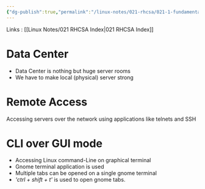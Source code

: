 ```yaml
---
{"dg-publish":true,"permalink":"/linux-notes/021-rhcsa/021-1-fundamentals-of-computer/021-1-10-basic-linux-terms-3/"}
---
```


Links : [[Linux Notes/021 RHCSA Index\|021 RHCSA Index]]

# Data Center

- Data Center is nothing but huge server rooms
- We have to make local (physical) server strong

<style> .container {font-family: sans-serif; text-align: center;} .button-wrapper button {z-index: 1;height: 40px; width: 100px; margin: 10px;padding: 5px;} .excalidraw .App-menu_top .buttonList { display: flex;} .excalidraw-wrapper { height: 800px; margin: 50px; position: relative;} :root[dir="ltr"] .excalidraw .layer-ui__wrapper .zen-mode-transition.App-menu_bottom--transition-left {transform: none;} </style><script src="https://cdn.jsdelivr.net/npm/react@17/umd/react.production.min.js"></script><script src="https://cdn.jsdelivr.net/npm/react-dom@17/umd/react-dom.production.min.js"></script><script type="text/javascript" src="https://cdn.jsdelivr.net/npm/@excalidraw/excalidraw@0/dist/excalidraw.production.min.js"></script><div id="Basic_Linux_Termsexcalidraw.md1"></div><script>(function(){const InitialData={"type":"excalidraw","version":2,"source":"https://github.com/zsviczian/obsidian-excalidraw-plugin/releases/tag/1.9.19","elements":[{"type":"rectangle","version":131,"versionNonce":1986543718,"isDeleted":false,"id":"69l-0JGZUc6w1sZOoZPs1","fillStyle":"hachure","strokeWidth":1,"strokeStyle":"solid","roughness":1,"opacity":100,"angle":0,"x":-199.20831298828125,"y":-193.49478149414062,"strokeColor":"#1e1e1e","backgroundColor":"transparent","width":347.33331298828125,"height":198.66665649414062,"seed":1071341690,"groupIds":[],"frameId":null,"roundness":{"type":3},"boundElements":[],"updated":1694859379763,"link":null,"locked":false},{"type":"freedraw","version":87,"versionNonce":1173328678,"isDeleted":false,"id":"TxLLyFXxwM-9vy2iUbet-","fillStyle":"hachure","strokeWidth":0.5,"strokeStyle":"solid","roughness":1,"opacity":100,"angle":0,"x":96.125,"y":-156.1614532470703,"strokeColor":"#1e1e1e","backgroundColor":"transparent","width":64,"height":48,"seed":11841978,"groupIds":[],"frameId":null,"roundness":null,"boundElements":[],"updated":1694859387761,"link":null,"locked":false,"points":[[0,0],[0,-0.6666717529296875],[-2.6666259765625,-2.6666717529296875],[-3.333251953125,-2.6666717529296875],[-8.6666259765625,-2.6666717529296875],[-13.333251953125,-2.6666717529296875],[-17.333251953125,-2.6666717529296875],[-20,-2.6666717529296875],[-23.333251953125,-2],[-24,-1.3333282470703125],[-26,0.6666717529296875],[-28.6666259765625,2],[-32.6666259765625,5.3333282470703125],[-34.6666259765625,7.3333282470703125],[-36,8.666671752929688],[-36.6666259765625,10],[-38,12.666671752929688],[-38,14],[-38,16.666671752929688],[-39.333251953125,18],[-39.333251953125,20],[-39.333251953125,22],[-39.333251953125,24.666671752929688],[-39.333251953125,26],[-39.333251953125,30.666671752929688],[-38.6666259765625,32.66667175292969],[-37.333251953125,34.66667175292969],[-35.333251953125,35.33332824707031],[-34,36],[-29.333251953125,38.66667175292969],[-25.333251953125,40.00001525878906],[-20,41.33332824707031],[-16,43.33332824707031],[-12.6666259765625,43.33332824707031],[-9.333251953125,45.33332824707031],[-4,45.33332824707031],[-0.6666259765625,45.33332824707031],[2,45.33332824707031],[6,45.33332824707031],[8.666748046875,45.33332824707031],[11.3333740234375,45.33332824707031],[12.666748046875,45.33332824707031],[14.666748046875,45.33332824707031],[15.3333740234375,44.66667175292969],[16,44.00001525878906],[18,42.66667175292969],[19.3333740234375,40.66667175292969],[21.3333740234375,38.66667175292969],[23.3333740234375,34.66667175292969],[24.666748046875,32.66667175292969],[24.666748046875,30.666671752929688],[24.666748046875,29.333328247070312],[24.666748046875,26.666671752929688],[24.666748046875,24.666671752929688],[24.666748046875,22.666671752929688],[24.666748046875,20.666671752929688],[24.666748046875,18.666671752929688],[24.666748046875,18],[24.666748046875,17.333328247070312],[24.666748046875,15.333328247070312],[24.666748046875,13.333328247070312],[24,12],[24,11.333328247070312],[23.3333740234375,10],[22.666748046875,9.333328247070312],[22,8],[21.3333740234375,7.3333282470703125],[20.666748046875,6.6666717529296875],[20,6],[18,4.6666717529296875],[17.3333740234375,4.6666717529296875],[15.3333740234375,4],[14,4],[13.3333740234375,3.3333282470703125],[12,2.6666717529296875],[9.3333740234375,2],[8,1.3333282470703125],[6.666748046875,0.6666717529296875],[6,0.6666717529296875],[5.3333740234375,0.6666717529296875],[3.3333740234375,0],[3.3333740234375,-0.6666717529296875],[2.666748046875,-1.3333282470703125],[2,-1.3333282470703125],[0,0]],"lastCommittedPoint":null,"simulatePressure":true,"pressures":[]},{"type":"freedraw","version":14,"versionNonce":1600583846,"isDeleted":false,"id":"eQykVFLGdo9zsrT-s1jjb","fillStyle":"hachure","strokeWidth":0.5,"strokeStyle":"solid","roughness":1,"opacity":100,"angle":0,"x":73.4583740234375,"y":-115.49478149414062,"strokeColor":"#1e1e1e","backgroundColor":"transparent","width":17.3333740234375,"height":24.666656494140625,"seed":1622655738,"groupIds":[],"frameId":null,"roundness":null,"boundElements":[],"updated":1694859391114,"link":null,"locked":false,"points":[[0,0],[-0.6666259765625,0],[-1.3333740234375,0],[-4,1.333343505859375],[-8,6],[-10,9.333343505859375],[-13.3333740234375,13.333343505859375],[-16,18],[-16.6666259765625,20.666656494140625],[-17.3333740234375,23.333343505859375],[-17.3333740234375,24],[-17.3333740234375,24.666656494140625],[-17.3333740234375,24.666656494140625]],"lastCommittedPoint":null,"simulatePressure":true,"pressures":[]},{"type":"freedraw","version":15,"versionNonce":1590167910,"isDeleted":false,"id":"EEkIEHlmhn5qmKKedpo-A","fillStyle":"hachure","strokeWidth":0.5,"strokeStyle":"solid","roughness":1,"opacity":100,"angle":0,"x":106.791748046875,"y":-110.828125,"strokeColor":"#1e1e1e","backgroundColor":"transparent","width":10,"height":32.66668701171875,"seed":1540957562,"groupIds":[],"frameId":null,"roundness":null,"boundElements":[],"updated":1694859392618,"link":null,"locked":false,"points":[[0,0],[1.333251953125,0.66668701171875],[2,2],[5.333251953125,7.333343505859375],[7.333251953125,11.333343505859375],[8.6666259765625,14],[9.333251953125,20],[9.333251953125,22.66668701171875],[9.333251953125,26],[10,28],[10,30.66668701171875],[10,32],[10,32.66668701171875],[10,32.66668701171875]],"lastCommittedPoint":null,"simulatePressure":true,"pressures":[]},{"type":"rectangle","version":79,"versionNonce":833676774,"isDeleted":false,"id":"lmkccy5-q2kbVoTVtpdHx","fillStyle":"hachure","strokeWidth":0.5,"strokeStyle":"solid","roughness":1,"opacity":100,"angle":0,"x":59.291748046875,"y":-95.49478149414062,"strokeColor":"#1e1e1e","backgroundColor":"transparent","width":55,"height":36,"seed":1083250874,"groupIds":[],"frameId":null,"roundness":{"type":3},"boundElements":[{"type":"text","id":"0JMoZKLY"}],"updated":1694859421348,"link":null,"locked":false},{"type":"text","version":4,"versionNonce":1533740902,"isDeleted":false,"id":"0JMoZKLY","fillStyle":"hachure","strokeWidth":0.5,"strokeStyle":"solid","roughness":1,"opacity":100,"angle":0,"x":70.89175415039062,"y":-89.99478149414062,"strokeColor":"#1e1e1e","backgroundColor":"transparent","width":31.79998779296875,"height":25,"seed":1841180218,"groupIds":[],"frameId":null,"roundness":null,"boundElements":[],"updated":1694859418030,"link":null,"locked":false,"fontSize":20,"fontFamily":1,"text":"</>","rawText":"</>","textAlign":"center","verticalAlign":"middle","containerId":"lmkccy5-q2kbVoTVtpdHx","originalText":"</>","lineHeight":1.25,"baseline":17},{"type":"text","version":6,"versionNonce":74425510,"isDeleted":false,"id":"hApsoxmT","fillStyle":"hachure","strokeWidth":0.5,"strokeStyle":"solid","roughness":1,"opacity":100,"angle":0,"x":76.125,"y":-48.828125,"strokeColor":"#1e1e1e","backgroundColor":"transparent","width":50.87995910644531,"height":25,"seed":543216698,"groupIds":[],"frameId":null,"roundness":null,"boundElements":[],"updated":1694859423856,"link":null,"locked":false,"fontSize":20,"fontFamily":1,"text":"Admin","rawText":"Admin","textAlign":"left","verticalAlign":"top","containerId":null,"originalText":"Admin","lineHeight":1.25,"baseline":17},{"type":"rectangle","version":62,"versionNonce":919081446,"isDeleted":false,"id":"JX6bLfavyB88ZR53DBB6j","fillStyle":"hachure","strokeWidth":0.5,"strokeStyle":"solid","roughness":1,"opacity":100,"angle":0,"x":-163.208251953125,"y":-143.1614227294922,"strokeColor":"#1e1e1e","backgroundColor":"transparent","width":88,"height":70,"seed":333363578,"groupIds":[],"frameId":null,"roundness":{"type":3},"boundElements":[{"type":"text","id":"Qdry2eJp"}],"updated":1694859454518,"link":null,"locked":false},{"type":"text","version":16,"versionNonce":1828250918,"isDeleted":false,"id":"Qdry2eJp","fillStyle":"hachure","strokeWidth":0.5,"strokeStyle":"solid","roughness":1,"opacity":100,"angle":0,"x":-150.05821990966797,"y":-120.66142272949219,"strokeColor":"#1e1e1e","backgroundColor":"transparent","width":61.69993591308594,"height":25,"seed":1480644454,"groupIds":[],"frameId":null,"roundness":null,"boundElements":[],"updated":1694859454518,"link":null,"locked":false,"fontSize":20,"fontFamily":1,"text":"Server","rawText":"Server","textAlign":"center","verticalAlign":"middle","containerId":"JX6bLfavyB88ZR53DBB6j","originalText":"Server","lineHeight":1.25,"baseline":17},{"type":"text","version":19,"versionNonce":1972373818,"isDeleted":false,"id":"bNUetmMz","fillStyle":"hachure","strokeWidth":0.5,"strokeStyle":"solid","roughness":1,"opacity":100,"angle":0,"x":-171.2083740234375,"y":-178.16146850585938,"strokeColor":"#1e1e1e","backgroundColor":"transparent","width":114.73991394042969,"height":25,"seed":1804249658,"groupIds":[],"frameId":null,"roundness":null,"boundElements":[],"updated":1694859451787,"link":null,"locked":false,"fontSize":20,"fontFamily":1,"text":"Datacenter","rawText":"Datacenter","textAlign":"left","verticalAlign":"top","containerId":null,"originalText":"Datacenter","lineHeight":1.25,"baseline":17},{"type":"text","version":40,"versionNonce":462263270,"isDeleted":false,"id":"q9Ayi4Jg","fillStyle":"hachure","strokeWidth":0.5,"strokeStyle":"solid","roughness":1,"opacity":100,"angle":0,"x":196.9407087053571,"y":-135.4210815429689,"strokeColor":"#1e1e1e","backgroundColor":"transparent","width":292.59991455078125,"height":35,"seed":1475557030,"groupIds":[],"frameId":null,"roundness":null,"boundElements":[],"updated":1694859748854,"link":null,"locked":false,"fontSize":28,"fontFamily":1,"text":"Local Console Access","rawText":"Local Console Access","textAlign":"left","verticalAlign":"top","containerId":null,"originalText":"Local Console Access","lineHeight":1.25,"baseline":24},{"type":"rectangle","version":152,"versionNonce":1611129254,"isDeleted":true,"id":"npiQT31rtITrDn0mAcw6-","fillStyle":"hachure","strokeWidth":1,"strokeStyle":"solid","roughness":1,"opacity":100,"angle":0,"x":-205.87496948242188,"y":30.505203247070312,"strokeColor":"#1e1e1e","backgroundColor":"transparent","width":347.33331298828125,"height":198.66665649414062,"seed":1778539130,"groupIds":[],"frameId":null,"roundness":{"type":3},"boundElements":[{"id":"8SnUHCnytdoFagCYbMYRP","type":"arrow"}],"updated":1694860203810,"link":null,"locked":false},{"type":"rectangle","version":94,"versionNonce":556719782,"isDeleted":true,"id":"ExBJ-G4zLNbh7PGm0_FNB","fillStyle":"hachure","strokeWidth":0.5,"strokeStyle":"solid","roughness":1,"opacity":100,"angle":0,"x":-172.2083740234375,"y":84.8385009765625,"strokeColor":"#1e1e1e","backgroundColor":"transparent","width":88,"height":70,"seed":1733591802,"groupIds":[],"frameId":null,"roundness":{"type":3},"boundElements":[{"type":"text","id":"p7XfYTPs"}],"updated":1694860205432,"link":null,"locked":false},{"type":"text","version":48,"versionNonce":1957709498,"isDeleted":true,"id":"p7XfYTPs","fillStyle":"hachure","strokeWidth":0.5,"strokeStyle":"solid","roughness":1,"opacity":100,"angle":0,"x":-159.05834197998047,"y":107.3385009765625,"strokeColor":"#1e1e1e","backgroundColor":"transparent","width":61.69993591308594,"height":25,"seed":1853756346,"groupIds":[],"frameId":null,"roundness":null,"boundElements":[],"updated":1694860205432,"link":null,"locked":false,"fontSize":20,"fontFamily":1,"text":"Server","rawText":"Server","textAlign":"center","verticalAlign":"middle","containerId":"ExBJ-G4zLNbh7PGm0_FNB","originalText":"Server","lineHeight":1.25,"baseline":17},{"type":"text","version":53,"versionNonce":439012666,"isDeleted":true,"id":"BPwwx6U4","fillStyle":"hachure","strokeWidth":0.5,"strokeStyle":"solid","roughness":1,"opacity":100,"angle":0,"x":-184.5782699584961,"y":46.671875,"strokeColor":"#1e1e1e","backgroundColor":"transparent","width":114.73991394042969,"height":25,"seed":1772796710,"groupIds":[],"frameId":null,"roundness":null,"boundElements":[],"updated":1694860204800,"link":null,"locked":false,"fontSize":20,"fontFamily":1,"text":"Datacenter","rawText":"Datacenter","textAlign":"left","verticalAlign":"top","containerId":null,"originalText":"Datacenter","lineHeight":1.25,"baseline":17},{"type":"rectangle","version":258,"versionNonce":1289966566,"isDeleted":true,"id":"KdTW1dnveLrIPZd4KZIBi","fillStyle":"hachure","strokeWidth":1,"strokeStyle":"solid","roughness":1,"opacity":100,"angle":0,"x":361.60118321010043,"y":28.124295915876132,"strokeColor":"#1e1e1e","backgroundColor":"transparent","width":347.33331298828125,"height":198.66665649414062,"seed":487213114,"groupIds":[],"frameId":null,"roundness":{"type":3},"boundElements":[],"updated":1694860209526,"link":null,"locked":false},{"type":"freedraw","version":150,"versionNonce":1023708646,"isDeleted":true,"id":"dgTDNczCrLFEyjvGdl9t5","fillStyle":"hachure","strokeWidth":0.5,"strokeStyle":"solid","roughness":1,"opacity":100,"angle":0,"x":646.5537109375001,"y":82.41000584193642,"strokeColor":"#1e1e1e","backgroundColor":"transparent","width":64,"height":48,"seed":1747905510,"groupIds":[],"frameId":null,"roundness":null,"boundElements":[],"updated":1694860213255,"link":null,"locked":false,"points":[[0,0],[0,-0.6666717529296875],[-2.6666259765625,-2.6666717529296875],[-3.333251953125,-2.6666717529296875],[-8.6666259765625,-2.6666717529296875],[-13.333251953125,-2.6666717529296875],[-17.333251953125,-2.6666717529296875],[-20,-2.6666717529296875],[-23.333251953125,-2],[-24,-1.3333282470703125],[-26,0.6666717529296875],[-28.6666259765625,2],[-32.6666259765625,5.3333282470703125],[-34.6666259765625,7.3333282470703125],[-36,8.666671752929688],[-36.6666259765625,10],[-38,12.666671752929688],[-38,14],[-38,16.666671752929688],[-39.333251953125,18],[-39.333251953125,20],[-39.333251953125,22],[-39.333251953125,24.666671752929688],[-39.333251953125,26],[-39.333251953125,30.666671752929688],[-38.6666259765625,32.66667175292969],[-37.333251953125,34.66667175292969],[-35.333251953125,35.33332824707031],[-34,36],[-29.333251953125,38.66667175292969],[-25.333251953125,40.00001525878906],[-20,41.33332824707031],[-16,43.33332824707031],[-12.6666259765625,43.33332824707031],[-9.333251953125,45.33332824707031],[-4,45.33332824707031],[-0.6666259765625,45.33332824707031],[2,45.33332824707031],[6,45.33332824707031],[8.666748046875,45.33332824707031],[11.3333740234375,45.33332824707031],[12.666748046875,45.33332824707031],[14.666748046875,45.33332824707031],[15.3333740234375,44.66667175292969],[16,44.00001525878906],[18,42.66667175292969],[19.3333740234375,40.66667175292969],[21.3333740234375,38.66667175292969],[23.3333740234375,34.66667175292969],[24.666748046875,32.66667175292969],[24.666748046875,30.666671752929688],[24.666748046875,29.333328247070312],[24.666748046875,26.666671752929688],[24.666748046875,24.666671752929688],[24.666748046875,22.666671752929688],[24.666748046875,20.666671752929688],[24.666748046875,18.666671752929688],[24.666748046875,18],[24.666748046875,17.333328247070312],[24.666748046875,15.333328247070312],[24.666748046875,13.333328247070312],[24,12],[24,11.333328247070312],[23.3333740234375,10],[22.666748046875,9.333328247070312],[22,8],[21.3333740234375,7.3333282470703125],[20.666748046875,6.6666717529296875],[20,6],[18,4.6666717529296875],[17.3333740234375,4.6666717529296875],[15.3333740234375,4],[14,4],[13.3333740234375,3.3333282470703125],[12,2.6666717529296875],[9.3333740234375,2],[8,1.3333282470703125],[6.666748046875,0.6666717529296875],[6,0.6666717529296875],[5.3333740234375,0.6666717529296875],[3.3333740234375,0],[3.3333740234375,-0.6666717529296875],[2.666748046875,-1.3333282470703125],[2,-1.3333282470703125],[0,0]],"lastCommittedPoint":null,"simulatePressure":true,"pressures":[]},{"type":"freedraw","version":83,"versionNonce":1784720442,"isDeleted":true,"id":"PG1VycG3k712DBN7SlC1r","fillStyle":"hachure","strokeWidth":0.5,"strokeStyle":"solid","roughness":1,"opacity":100,"angle":0,"x":624.315647670201,"y":130.07665797642306,"strokeColor":"#1e1e1e","backgroundColor":"transparent","width":17.3333740234375,"height":24.666656494140625,"seed":1009002426,"groupIds":[],"frameId":null,"roundness":null,"boundElements":[],"updated":1694860214375,"link":null,"locked":false,"points":[[0,0],[-0.6666259765625,0],[-1.3333740234375,0],[-4,1.333343505859375],[-8,6],[-10,9.333343505859375],[-13.3333740234375,13.333343505859375],[-16,18],[-16.6666259765625,20.666656494140625],[-17.3333740234375,23.333343505859375],[-17.3333740234375,24],[-17.3333740234375,24.666656494140625],[-17.3333740234375,24.666656494140625]],"lastCommittedPoint":null,"simulatePressure":true,"pressures":[]},{"type":"rectangle","version":141,"versionNonce":1209638522,"isDeleted":true,"id":"rkrsvFb2HeURb-ko71rTn","fillStyle":"hachure","strokeWidth":0.5,"strokeStyle":"solid","roughness":1,"opacity":100,"angle":0,"x":614.1490478515627,"y":147.02904837472101,"strokeColor":"#1e1e1e","backgroundColor":"transparent","width":55,"height":36,"seed":2071820986,"groupIds":[],"frameId":null,"roundness":{"type":3},"boundElements":[{"type":"text","id":"HnIfxmRO"}],"updated":1694860215902,"link":null,"locked":false},{"type":"text","version":66,"versionNonce":380706342,"isDeleted":true,"id":"HnIfxmRO","fillStyle":"hachure","strokeWidth":0.5,"strokeStyle":"solid","roughness":1,"opacity":100,"angle":0,"x":625.7490539550784,"y":152.52904837472101,"strokeColor":"#1e1e1e","backgroundColor":"transparent","width":31.79998779296875,"height":25,"seed":1244795770,"groupIds":[],"frameId":null,"roundness":null,"boundElements":[],"updated":1694860215902,"link":null,"locked":false,"fontSize":20,"fontFamily":1,"text":"</>","rawText":"</>","textAlign":"center","verticalAlign":"middle","containerId":"rkrsvFb2HeURb-ko71rTn","originalText":"</>","lineHeight":1.25,"baseline":17},{"type":"freedraw","version":56,"versionNonce":1064325030,"isDeleted":true,"id":"OVFHWOddio6JMdpa1l4Yp","fillStyle":"hachure","strokeWidth":0.5,"strokeStyle":"solid","roughness":1,"opacity":100,"angle":0,"x":663.7919049944198,"y":131.17186628069197,"strokeColor":"#1e1e1e","backgroundColor":"transparent","width":10,"height":32.66668701171875,"seed":139953786,"groupIds":[],"frameId":null,"roundness":null,"boundElements":[],"updated":1694860215263,"link":null,"locked":false,"points":[[0,0],[1.333251953125,0.66668701171875],[2,2],[5.333251953125,7.333343505859375],[7.333251953125,11.333343505859375],[8.6666259765625,14],[9.333251953125,20],[9.333251953125,22.66668701171875],[9.333251953125,26],[10,28],[10,30.66668701171875],[10,32],[10,32.66668701171875],[10,32.66668701171875]],"lastCommittedPoint":null,"simulatePressure":true,"pressures":[]},{"type":"text","version":48,"versionNonce":1221933178,"isDeleted":true,"id":"hOH4Ok9N","fillStyle":"hachure","strokeWidth":0.5,"strokeStyle":"solid","roughness":1,"opacity":100,"angle":0,"x":403.3518382481167,"y":77.91002982003346,"strokeColor":"#1e1e1e","backgroundColor":"transparent","width":86.97993469238281,"height":25,"seed":837246950,"groupIds":[],"frameId":null,"roundness":null,"boundElements":[],"updated":1694860211719,"link":null,"locked":false,"fontSize":20,"fontFamily":1,"text":"Admin PC","rawText":"Admin PC","textAlign":"left","verticalAlign":"top","containerId":null,"originalText":"Admin PC","lineHeight":1.25,"baseline":17},{"type":"rectangle","version":84,"versionNonce":1044174246,"isDeleted":true,"id":"GH0iBLuWUIgWgcCN4ESZL","fillStyle":"hachure","strokeWidth":0.5,"strokeStyle":"solid","roughness":1,"opacity":100,"angle":0,"x":389.32177734375006,"y":103.38842773437472,"strokeColor":"#1e1e1e","backgroundColor":"transparent","width":118.09517996651795,"height":75.2380807059152,"seed":1919499046,"groupIds":[],"frameId":null,"roundness":{"type":3},"boundElements":[],"updated":1694860211127,"link":null,"locked":false},{"type":"text","version":24,"versionNonce":1863714362,"isDeleted":true,"id":"vWwXrEDu","fillStyle":"hachure","strokeWidth":0.5,"strokeStyle":"solid","roughness":1,"opacity":100,"angle":0,"x":459.7978515625,"y":41.48365129743274,"strokeColor":"#1e1e1e","backgroundColor":"transparent","width":140.9198455810547,"height":25,"seed":1794112614,"groupIds":[],"frameId":null,"roundness":null,"boundElements":[],"updated":1694860210382,"link":null,"locked":false,"fontSize":20,"fontFamily":1,"text":"Office Premise","rawText":"Office Premise","textAlign":"left","verticalAlign":"top","containerId":null,"originalText":"Office Premise","lineHeight":1.25,"baseline":17},{"type":"arrow","version":83,"versionNonce":1138837754,"isDeleted":true,"id":"8SnUHCnytdoFagCYbMYRP","fillStyle":"hachure","strokeWidth":0.5,"strokeStyle":"solid","roughness":1,"opacity":100,"angle":0,"x":339.79793875558033,"y":73.86463274274547,"strokeColor":"#1e1e1e","backgroundColor":"transparent","width":188.57142857142864,"height":10.476161411830333,"seed":1947095226,"groupIds":[],"frameId":null,"roundness":{"type":2},"boundElements":[],"updated":1694860206782,"link":null,"locked":false,"startBinding":{"elementId":"KdTW1dnveLrIPZd4KZIBi","focus":-0.004771304378482104,"gap":21.803244454520097},"endBinding":null,"lastCommittedPoint":null,"startArrowhead":null,"endArrowhead":"arrow","points":[[0,0],[-34.285714285714334,-9.523794991629472],[-188.57142857142864,-10.476161411830333]]},{"type":"line","version":70,"versionNonce":1140849658,"isDeleted":true,"id":"TDWZZ0lRpbVyXAvw8CfNJ","fillStyle":"hachure","strokeWidth":0.5,"strokeStyle":"solid","roughness":1,"opacity":100,"angle":0,"x":143.60740443638383,"y":132.9122663225446,"strokeColor":"#1e1e1e","backgroundColor":"transparent","width":215.23821149553578,"height":0.9523664202008604,"seed":1762096550,"groupIds":[],"frameId":null,"roundness":{"type":2},"boundElements":[],"updated":1694860208368,"link":null,"locked":false,"startBinding":null,"endBinding":null,"lastCommittedPoint":null,"startArrowhead":null,"endArrowhead":null,"points":[[0,0],[215.23821149553578,0.9523664202008604]]},{"type":"text","version":12,"versionNonce":1885153830,"isDeleted":true,"id":"1QHtm2W8","fillStyle":"hachure","strokeWidth":0.5,"strokeStyle":"solid","roughness":1,"opacity":100,"angle":0,"x":207.8931187220981,"y":105.29320417131692,"strokeColor":"#1e1e1e","backgroundColor":"transparent","width":110.83990478515625,"height":25,"seed":1933594918,"groupIds":[],"frameId":null,"roundness":null,"boundElements":[],"updated":1694860207454,"link":null,"locked":false,"fontSize":20,"fontFamily":1,"text":"IP Network","rawText":"IP Network","textAlign":"left","verticalAlign":"top","containerId":null,"originalText":"IP Network","lineHeight":1.25,"baseline":17},{"type":"text","version":45,"versionNonce":2002251046,"isDeleted":true,"id":"za6wiExe","fillStyle":"hachure","strokeWidth":0.5,"strokeStyle":"solid","roughness":1,"opacity":100,"angle":0,"x":176.94062151227672,"y":26.9598563058035,"strokeColor":"#1e1e1e","backgroundColor":"transparent","width":146.33987426757812,"height":25,"seed":2047808934,"groupIds":[],"frameId":null,"roundness":null,"boundElements":[],"updated":1694860206206,"link":null,"locked":false,"fontSize":20,"fontFamily":1,"text":"Remote Access","rawText":"Remote Access","textAlign":"left","verticalAlign":"top","containerId":null,"originalText":"Remote Access","lineHeight":1.25,"baseline":17}],"appState":{"theme":"dark","viewBackgroundColor":"#ffffff","currentItemStrokeColor":"#1e1e1e","currentItemBackgroundColor":"transparent","currentItemFillStyle":"hachure","currentItemStrokeWidth":0.5,"currentItemStrokeStyle":"solid","currentItemRoughness":1,"currentItemOpacity":100,"currentItemFontFamily":1,"currentItemFontSize":20,"currentItemTextAlign":"left","currentItemStartArrowhead":null,"currentItemEndArrowhead":"arrow","scrollX":243.7202366420201,"scrollY":279.33333587646484,"zoom":{"value":1},"currentItemRoundness":"round","gridSize":null,"gridColor":{"Bold":"#C9C9C9FF","Regular":"#EDEDEDFF"},"currentStrokeOptions":null,"previousGridSize":null,"frameRendering":{"enabled":true,"clip":true,"name":true,"outline":true}},"files":{}};InitialData.scrollToContent=true;App=()=>{const e=React.useRef(null),t=React.useRef(null),[n,i]=React.useState({width:void 0,height:void 0});return React.useEffect(()=>{i({width:t.current.getBoundingClientRect().width,height:t.current.getBoundingClientRect().height});const e=()=>{i({width:t.current.getBoundingClientRect().width,height:t.current.getBoundingClientRect().height})};return window.addEventListener("resize",e),()=>window.removeEventListener("resize",e)},[t]),React.createElement(React.Fragment,null,React.createElement("div",{className:"excalidraw-wrapper",ref:t},React.createElement(ExcalidrawLib.Excalidraw,{ref:e,width:n.width,height:n.height,initialData:InitialData,viewModeEnabled:!0,zenModeEnabled:!0,gridModeEnabled:!1})))},excalidrawWrapper=document.getElementById("Basic_Linux_Termsexcalidraw.md1");ReactDOM.render(React.createElement(App),excalidrawWrapper);})();</script>

# Remote Access

 Accessing servers over the network using applications like telnets and SSH

<div id="Basic_Linux_Terms_11.excalidraw.md2"></div><script>(function(){const InitialData={"type":"excalidraw","version":2,"source":"https://github.com/zsviczian/obsidian-excalidraw-plugin/releases/tag/1.9.19","elements":[{"type":"rectangle","version":195,"versionNonce":1067007162,"isDeleted":false,"id":"Nrn9hxNF30F-_B_JuEEZ-","fillStyle":"hachure","strokeWidth":1,"strokeStyle":"solid","roughness":1,"opacity":100,"angle":0,"x":-450.0833740234375,"y":-145.1614532470703,"strokeColor":"#1e1e1e","backgroundColor":"transparent","width":347.33331298828125,"height":198.66665649414062,"seed":172968806,"groupIds":[],"frameId":null,"roundness":{"type":3},"boundElements":[{"id":"A4Wv-Mk_dRMgtmVsh5dYT","type":"arrow"}],"updated":1694860158647,"link":null,"locked":false},{"type":"text","version":69,"versionNonce":546062522,"isDeleted":false,"id":"aoYS18aZ","fillStyle":"hachure","strokeWidth":0.5,"strokeStyle":"solid","roughness":1,"opacity":100,"angle":0,"x":-428.78661346435547,"y":-109.66146850585938,"strokeColor":"#1e1e1e","backgroundColor":"transparent","width":114.73991394042969,"height":25,"seed":186247034,"groupIds":[],"frameId":null,"roundness":null,"boundElements":[],"updated":1694860017402,"link":null,"locked":false,"fontSize":20,"fontFamily":1,"text":"Datacenter","rawText":"Datacenter","textAlign":"left","verticalAlign":"top","containerId":null,"originalText":"Datacenter","lineHeight":1.25,"baseline":17},{"type":"rectangle","version":112,"versionNonce":413233722,"isDeleted":false,"id":"4uYtfgmPqWXX5docvLI6v","fillStyle":"hachure","strokeWidth":0.5,"strokeStyle":"solid","roughness":1,"opacity":100,"angle":0,"x":-419.75,"y":-64.828125,"strokeColor":"#1e1e1e","backgroundColor":"transparent","width":88,"height":70,"seed":398402086,"groupIds":[],"frameId":null,"roundness":{"type":3},"boundElements":[{"type":"text","id":"HKDdVlqo"}],"updated":1694860018951,"link":null,"locked":false},{"type":"text","version":66,"versionNonce":518724346,"isDeleted":false,"id":"HKDdVlqo","fillStyle":"hachure","strokeWidth":0.5,"strokeStyle":"solid","roughness":1,"opacity":100,"angle":0,"x":-406.59996795654297,"y":-42.328125,"strokeColor":"#1e1e1e","backgroundColor":"transparent","width":61.69993591308594,"height":25,"seed":1965288806,"groupIds":[],"frameId":null,"roundness":null,"boundElements":[],"updated":1694860018951,"link":null,"locked":false,"fontSize":20,"fontFamily":1,"text":"Server","rawText":"Server","textAlign":"center","verticalAlign":"middle","containerId":"4uYtfgmPqWXX5docvLI6v","originalText":"Server","lineHeight":1.25,"baseline":17},{"type":"rectangle","version":358,"versionNonce":1773749050,"isDeleted":false,"id":"hVEOUqFe8hmvunLLs0W6S","fillStyle":"hachure","strokeWidth":1,"strokeStyle":"solid","roughness":1,"opacity":100,"angle":0,"x":116.58334350585938,"y":-146.828125,"strokeColor":"#1e1e1e","backgroundColor":"transparent","width":347.33331298828125,"height":198.66665649414062,"seed":1592787814,"groupIds":[],"frameId":null,"roundness":{"type":3},"boundElements":[{"id":"A4Wv-Mk_dRMgtmVsh5dYT","type":"arrow"}],"updated":1694860158647,"link":null,"locked":false},{"type":"freedraw","version":208,"versionNonce":2075258106,"isDeleted":false,"id":"-8TCIpfDG1oMeU_wWvxFT","fillStyle":"hachure","strokeWidth":0.5,"strokeStyle":"solid","roughness":1,"opacity":100,"angle":0,"x":420.2498779296875,"y":-72.16148376464844,"strokeColor":"#1e1e1e","backgroundColor":"transparent","width":64,"height":48,"seed":631953574,"groupIds":[],"frameId":null,"roundness":null,"boundElements":[],"updated":1694860106970,"link":null,"locked":false,"points":[[0,0],[0,-0.6666717529296875],[-2.6666259765625,-2.6666717529296875],[-3.333251953125,-2.6666717529296875],[-8.6666259765625,-2.6666717529296875],[-13.333251953125,-2.6666717529296875],[-17.333251953125,-2.6666717529296875],[-20,-2.6666717529296875],[-23.333251953125,-2],[-24,-1.3333282470703125],[-26,0.6666717529296875],[-28.6666259765625,2],[-32.6666259765625,5.3333282470703125],[-34.6666259765625,7.3333282470703125],[-36,8.666671752929688],[-36.6666259765625,10],[-38,12.666671752929688],[-38,14],[-38,16.666671752929688],[-39.333251953125,18],[-39.333251953125,20],[-39.333251953125,22],[-39.333251953125,24.666671752929688],[-39.333251953125,26],[-39.333251953125,30.666671752929688],[-38.6666259765625,32.66667175292969],[-37.333251953125,34.66667175292969],[-35.333251953125,35.33332824707031],[-34,36],[-29.333251953125,38.66667175292969],[-25.333251953125,40.00001525878906],[-20,41.33332824707031],[-16,43.33332824707031],[-12.6666259765625,43.33332824707031],[-9.333251953125,45.33332824707031],[-4,45.33332824707031],[-0.6666259765625,45.33332824707031],[2,45.33332824707031],[6,45.33332824707031],[8.666748046875,45.33332824707031],[11.3333740234375,45.33332824707031],[12.666748046875,45.33332824707031],[14.666748046875,45.33332824707031],[15.3333740234375,44.66667175292969],[16,44.00001525878906],[18,42.66667175292969],[19.3333740234375,40.66667175292969],[21.3333740234375,38.66667175292969],[23.3333740234375,34.66667175292969],[24.666748046875,32.66667175292969],[24.666748046875,30.666671752929688],[24.666748046875,29.333328247070312],[24.666748046875,26.666671752929688],[24.666748046875,24.666671752929688],[24.666748046875,22.666671752929688],[24.666748046875,20.666671752929688],[24.666748046875,18.666671752929688],[24.666748046875,18],[24.666748046875,17.333328247070312],[24.666748046875,15.333328247070312],[24.666748046875,13.333328247070312],[24,12],[24,11.333328247070312],[23.3333740234375,10],[22.666748046875,9.333328247070312],[22,8],[21.3333740234375,7.3333282470703125],[20.666748046875,6.6666717529296875],[20,6],[18,4.6666717529296875],[17.3333740234375,4.6666717529296875],[15.3333740234375,4],[14,4],[13.3333740234375,3.3333282470703125],[12,2.6666717529296875],[9.3333740234375,2],[8,1.3333282470703125],[6.666748046875,0.6666717529296875],[6,0.6666717529296875],[5.3333740234375,0.6666717529296875],[3.3333740234375,0],[3.3333740234375,-0.6666717529296875],[2.666748046875,-1.3333282470703125],[2,-1.3333282470703125],[0,0]],"lastCommittedPoint":null,"simulatePressure":true,"pressures":[]},{"type":"rectangle","version":202,"versionNonce":1651732538,"isDeleted":false,"id":"jlsgHHfdL7GpgNCn-Tgq1","fillStyle":"hachure","strokeWidth":0.5,"strokeStyle":"solid","roughness":1,"opacity":100,"angle":0,"x":381.75,"y":-12.161468505859375,"strokeColor":"#1e1e1e","backgroundColor":"transparent","width":55,"height":36,"seed":1310610854,"groupIds":[],"frameId":null,"roundness":{"type":3},"boundElements":[{"type":"text","id":"t8MrqHyr"}],"updated":1694860092573,"link":null,"locked":false},{"type":"text","version":127,"versionNonce":432888058,"isDeleted":false,"id":"t8MrqHyr","fillStyle":"hachure","strokeWidth":0.5,"strokeStyle":"solid","roughness":1,"opacity":100,"angle":0,"x":393.3500061035156,"y":-6.661468505859375,"strokeColor":"#1e1e1e","backgroundColor":"transparent","width":31.79998779296875,"height":25,"seed":273723622,"groupIds":[],"frameId":null,"roundness":null,"boundElements":[],"updated":1694860092573,"link":null,"locked":false,"fontSize":20,"fontFamily":1,"text":"</>","rawText":"</>","textAlign":"center","verticalAlign":"middle","containerId":"jlsgHHfdL7GpgNCn-Tgq1","originalText":"</>","lineHeight":1.25,"baseline":17},{"type":"freedraw","version":127,"versionNonce":1816587962,"isDeleted":false,"id":"khiuFIvwhD0u14ez8OXYx","fillStyle":"hachure","strokeWidth":0.5,"strokeStyle":"solid","roughness":1,"opacity":100,"angle":0,"x":389.58343505859375,"y":-33.49476623535156,"strokeColor":"#1e1e1e","backgroundColor":"transparent","width":17.3333740234375,"height":24.666656494140625,"seed":117924134,"groupIds":[],"frameId":null,"roundness":null,"boundElements":[],"updated":1694860095388,"link":null,"locked":false,"points":[[0,0],[-0.6666259765625,0],[-1.3333740234375,0],[-4,1.333343505859375],[-8,6],[-10,9.333343505859375],[-13.3333740234375,13.333343505859375],[-16,18],[-16.6666259765625,20.666656494140625],[-17.3333740234375,23.333343505859375],[-17.3333740234375,24],[-17.3333740234375,24.666656494140625],[-17.3333740234375,24.666656494140625]],"lastCommittedPoint":null,"simulatePressure":true,"pressures":[]},{"type":"freedraw","version":86,"versionNonce":60412666,"isDeleted":false,"id":"_U6xfV27s4JlwUDvAoxST","fillStyle":"hachure","strokeWidth":0.5,"strokeStyle":"solid","roughness":1,"opacity":100,"angle":0,"x":438.9166259765625,"y":-29.1614990234375,"strokeColor":"#1e1e1e","backgroundColor":"transparent","width":10,"height":32.66668701171875,"seed":45260326,"groupIds":[],"frameId":null,"roundness":null,"boundElements":[],"updated":1694860108511,"link":null,"locked":false,"points":[[0,0],[1.333251953125,0.66668701171875],[2,2],[5.333251953125,7.333343505859375],[7.333251953125,11.333343505859375],[8.6666259765625,14],[9.333251953125,20],[9.333251953125,22.66668701171875],[9.333251953125,26],[10,28],[10,30.66668701171875],[10,32],[10,32.66668701171875],[10,32.66668701171875]],"lastCommittedPoint":null,"simulatePressure":true,"pressures":[]},{"type":"rectangle","version":111,"versionNonce":1652886182,"isDeleted":false,"id":"sXwdEZ0g5o0kdZZ3CBehS","fillStyle":"hachure","strokeWidth":0.5,"strokeStyle":"solid","roughness":1,"opacity":100,"angle":0,"x":145.86909702845975,"y":-66.4471653529576,"strokeColor":"#1e1e1e","backgroundColor":"transparent","width":118.09517996651795,"height":75.2380807059152,"seed":1386354106,"groupIds":[],"frameId":null,"roundness":{"type":3},"boundElements":[],"updated":1694860088608,"link":null,"locked":false},{"type":"text","version":59,"versionNonce":555196154,"isDeleted":false,"id":"8dkyBosf","fillStyle":"hachure","strokeWidth":0.5,"strokeStyle":"solid","roughness":1,"opacity":100,"angle":0,"x":162.7600326538086,"y":-94.328125,"strokeColor":"#1e1e1e","backgroundColor":"transparent","width":86.97993469238281,"height":25,"seed":1713604090,"groupIds":[],"frameId":null,"roundness":null,"boundElements":[],"updated":1694860120374,"link":null,"locked":false,"fontSize":20,"fontFamily":1,"text":"Admin PC","rawText":"Admin PC","textAlign":"left","verticalAlign":"top","containerId":null,"originalText":"Admin PC","lineHeight":1.25,"baseline":17},{"type":"text","version":38,"versionNonce":1220965498,"isDeleted":false,"id":"lz2eqoeK","fillStyle":"hachure","strokeWidth":0.5,"strokeStyle":"solid","roughness":1,"opacity":100,"angle":0,"x":247.79007720947266,"y":-135.99478149414062,"strokeColor":"#1e1e1e","backgroundColor":"transparent","width":140.9198455810547,"height":25,"seed":1502382394,"groupIds":[],"frameId":null,"roundness":null,"boundElements":[],"updated":1694860127394,"link":null,"locked":false,"fontSize":20,"fontFamily":1,"text":"Office Premise","rawText":"Office Premise","textAlign":"left","verticalAlign":"top","containerId":null,"originalText":"Office Premise","lineHeight":1.25,"baseline":17},{"type":"line","version":112,"versionNonce":1746849530,"isDeleted":false,"id":"MKskt8Sq9J4O08yYnjgjC","fillStyle":"hachure","strokeWidth":0.5,"strokeStyle":"solid","roughness":1,"opacity":100,"angle":0,"x":-102.86629597229157,"y":-25.75014141205386,"strokeColor":"#1e1e1e","backgroundColor":"transparent","width":215.23821149553578,"height":0.9523664202008604,"seed":183734758,"groupIds":[],"frameId":null,"roundness":{"type":2},"boundElements":[],"updated":1694860138379,"link":null,"locked":false,"startBinding":null,"endBinding":null,"lastCommittedPoint":null,"startArrowhead":null,"endArrowhead":null,"points":[[0,0],[215.23821149553578,0.9523664202008604]]},{"type":"arrow","version":124,"versionNonce":2128661498,"isDeleted":false,"id":"A4Wv-Mk_dRMgtmVsh5dYT","fillStyle":"hachure","strokeWidth":0.5,"strokeStyle":"solid","roughness":1,"opacity":100,"angle":0,"x":98.34941412205879,"y":-83.76858762299803,"strokeColor":"#1e1e1e","backgroundColor":"transparent","width":188.57142857142864,"height":10.476161411830333,"seed":1579457274,"groupIds":[],"frameId":null,"roundness":{"type":2},"boundElements":[],"updated":1694860158647,"link":null,"locked":false,"startBinding":{"elementId":"hVEOUqFe8hmvunLLs0W6S","focus":-0.11541224708154224,"gap":18.233929383800586},"endBinding":{"elementId":"Nrn9hxNF30F-_B_JuEEZ-","focus":-0.4936586271021281,"gap":12.528046585786399},"lastCommittedPoint":null,"startArrowhead":null,"endArrowhead":"arrow","points":[[0,0],[-34.285714285714334,-9.523794991629472],[-188.57142857142864,-10.476161411830333]]},{"type":"text","version":74,"versionNonce":1631530362,"isDeleted":false,"id":"OCiWvoTH","fillStyle":"hachure","strokeWidth":0.5,"strokeStyle":"solid","roughness":1,"opacity":100,"angle":0,"x":-57.25331115722656,"y":-124.66146850585938,"strokeColor":"#1e1e1e","backgroundColor":"transparent","width":146.33987426757812,"height":25,"seed":2108030714,"groupIds":[],"frameId":null,"roundness":null,"boundElements":[],"updated":1694860167394,"link":null,"locked":false,"fontSize":20,"fontFamily":1,"text":"Remote Access","rawText":"Remote Access","textAlign":"left","verticalAlign":"top","containerId":null,"originalText":"Remote Access","lineHeight":1.25,"baseline":17},{"type":"text","version":23,"versionNonce":1133699046,"isDeleted":false,"id":"pitFE2zU","fillStyle":"hachure","strokeWidth":0.5,"strokeStyle":"solid","roughness":1,"opacity":100,"angle":0,"x":-47.836578369140625,"y":-59.661468505859375,"strokeColor":"#1e1e1e","backgroundColor":"transparent","width":110.83990478515625,"height":25,"seed":1279936742,"groupIds":[],"frameId":null,"roundness":null,"boundElements":[],"updated":1694860175473,"link":null,"locked":false,"fontSize":20,"fontFamily":1,"text":"IP Network","rawText":"IP Network","textAlign":"left","verticalAlign":"top","containerId":null,"originalText":"IP Network","lineHeight":1.25,"baseline":17}],"appState":{"theme":"dark","viewBackgroundColor":"#ffffff","currentItemStrokeColor":"#1e1e1e","currentItemBackgroundColor":"transparent","currentItemFillStyle":"hachure","currentItemStrokeWidth":1,"currentItemStrokeStyle":"solid","currentItemRoughness":1,"currentItemOpacity":100,"currentItemFontFamily":1,"currentItemFontSize":20,"currentItemTextAlign":"left","currentItemStartArrowhead":null,"currentItemEndArrowhead":"arrow","scrollX":495.25,"scrollY":297.171875,"zoom":{"value":1},"currentItemRoundness":"round","gridSize":null,"gridColor":{"Bold":"#C9C9C9FF","Regular":"#EDEDEDFF"},"currentStrokeOptions":null,"previousGridSize":null,"frameRendering":{"enabled":true,"clip":true,"name":true,"outline":true}},"files":{}};InitialData.scrollToContent=true;App=()=>{const e=React.useRef(null),t=React.useRef(null),[n,i]=React.useState({width:void 0,height:void 0});return React.useEffect(()=>{i({width:t.current.getBoundingClientRect().width,height:t.current.getBoundingClientRect().height});const e=()=>{i({width:t.current.getBoundingClientRect().width,height:t.current.getBoundingClientRect().height})};return window.addEventListener("resize",e),()=>window.removeEventListener("resize",e)},[t]),React.createElement(React.Fragment,null,React.createElement("div",{className:"excalidraw-wrapper",ref:t},React.createElement(ExcalidrawLib.Excalidraw,{ref:e,width:n.width,height:n.height,initialData:InitialData,viewModeEnabled:!0,zenModeEnabled:!0,gridModeEnabled:!1})))},excalidrawWrapper=document.getElementById("Basic_Linux_Terms_11.excalidraw.md2");ReactDOM.render(React.createElement(App),excalidrawWrapper);})();</script>

# CLI over GUI mode

- Accessing Linux command-Line on graphical terminal
- Gnome terminal application is used
- Multiple tabs can be opened on a single gnome terminal
- *'ctrl + shift + t'* is used to open gnome tabs.